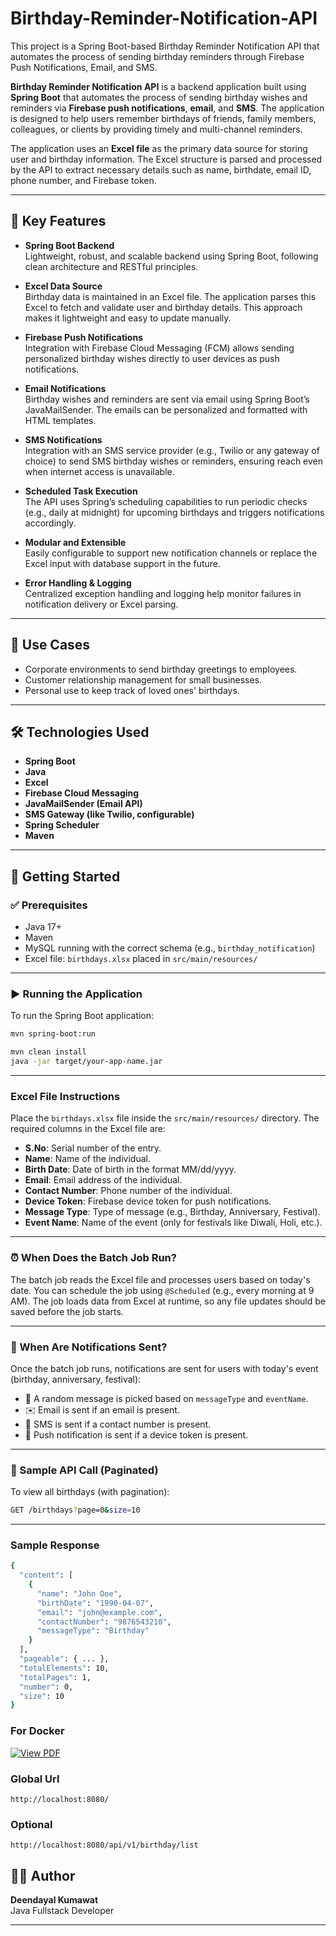 # Birthday-Reminder-Notification-API
This project is a Spring Boot-based Birthday Reminder Notification API that automates the process of sending birthday reminders through Firebase Push Notifications, Email, and SMS.

**Birthday Reminder Notification API** is a backend application built using **Spring Boot** that automates the process of sending birthday wishes and reminders via **Firebase push notifications**, **email**, and **SMS**. The application is designed to help users remember birthdays of friends, family members, colleagues, or clients by providing timely and multi-channel reminders.

The application uses an **Excel file** as the primary data source for storing user and birthday information. The Excel structure is parsed and processed by the API to extract necessary details such as name, birthdate, email ID, phone number, and Firebase token.

---

## 🔑 Key Features

- **Spring Boot Backend**  
  Lightweight, robust, and scalable backend using Spring Boot, following clean architecture and RESTful principles.

- **Excel Data Source**  
  Birthday data is maintained in an Excel file. The application parses this Excel to fetch and validate user and birthday details. This approach makes it lightweight and easy to update manually.

- **Firebase Push Notifications**  
  Integration with Firebase Cloud Messaging (FCM) allows sending personalized birthday wishes directly to user devices as push notifications.

- **Email Notifications**  
  Birthday wishes and reminders are sent via email using Spring Boot’s JavaMailSender. The emails can be personalized and formatted with HTML templates.

- **SMS Notifications**  
  Integration with an SMS service provider (e.g., Twilio or any gateway of choice) to send SMS birthday wishes or reminders, ensuring reach even when internet access is unavailable.

- **Scheduled Task Execution**  
  The API uses Spring’s scheduling capabilities to run periodic checks (e.g., daily at midnight) for upcoming birthdays and triggers notifications accordingly.

- **Modular and Extensible**  
  Easily configurable to support new notification channels or replace the Excel input with database support in the future.

- **Error Handling & Logging**  
  Centralized exception handling and logging help monitor failures in notification delivery or Excel parsing.

---

## 💼 Use Cases

- Corporate environments to send birthday greetings to employees.  
- Customer relationship management for small businesses.  
- Personal use to keep track of loved ones' birthdays.

---

## 🛠️ Technologies Used

- **Spring Boot**
- **Java**
- **Excel**
- **Firebase Cloud Messaging**
- **JavaMailSender (Email API)**
- **SMS Gateway (like Twilio, configurable)**
- **Spring Scheduler**
- **Maven**

---

## 🚀 Getting Started

### ✅ Prerequisites
- Java 17+
- Maven
- MySQL running with the correct schema (e.g., `birthday_notification`)
- Excel file: `birthdays.xlsx` placed in `src/main/resources/`

---

### ▶️ Running the Application

To run the Spring Boot application:
```bash
mvn spring-boot:run
```

```bash
mvn clean install
java -jar target/your-app-name.jar
```
---

### Excel File Instructions

Place the `birthdays.xlsx` file inside the `src/main/resources/` directory. The required columns in the Excel file are:

- **S.No**: Serial number of the entry.
- **Name**: Name of the individual.
- **Birth Date**: Date of birth in the format MM/dd/yyyy.
- **Email**: Email address of the individual.
- **Contact Number**: Phone number of the individual.
- **Device Token**: Firebase device token for push notifications.
- **Message Type**: Type of message (e.g., Birthday, Anniversary, Festival).
- **Event Name**: Name of the event (only for festivals like Diwali, Holi, etc.).
---
### ⏰ When Does the Batch Job Run?

The batch job reads the Excel file and processes users based on today's date. You can schedule the job using `@Scheduled` (e.g., every morning at 9 AM). The job loads data from Excel at runtime, so any file updates should be saved before the job starts.

---

### 📩 When Are Notifications Sent?

Once the batch job runs, notifications are sent for users with today's event (birthday, anniversary, festival):

- 🎉 A random message is picked based on `messageType` and `eventName`.
- ✉️ Email is sent if an email is present.
- 📱 SMS is sent if a contact number is present.
- 🔔 Push notification is sent if a device token is present.

---

### 📡 Sample API Call (Paginated)

To view all birthdays (with pagination):

```bash
GET /birthdays?page=0&size=10
```
---
### Sample Response
```bash
{
  "content": [
    {
      "name": "John Doe",
      "birthDate": "1990-04-07",
      "email": "john@example.com",
      "contactNumber": "9876543210",
      "messageType": "Birthday"
    }
  ],
  "pageable": { ... },
  "totalElements": 10,
  "totalPages": 1,
  "number": 0,
  "size": 10
}
```


### For Docker


[![View PDF](https://img.icons8.com/ios/50/000000/pdf.png)](Birthday_Notification_App__Dockerized_Setup_Guide.pdf)

### Global Url

```
http://localhost:8080/
```

### Optional
```
http://localhost:8080/api/v1/birthday/list
```

## 👨‍💻 Author

**Deendayal Kumawat**  
Java Fullstack Developer

---

